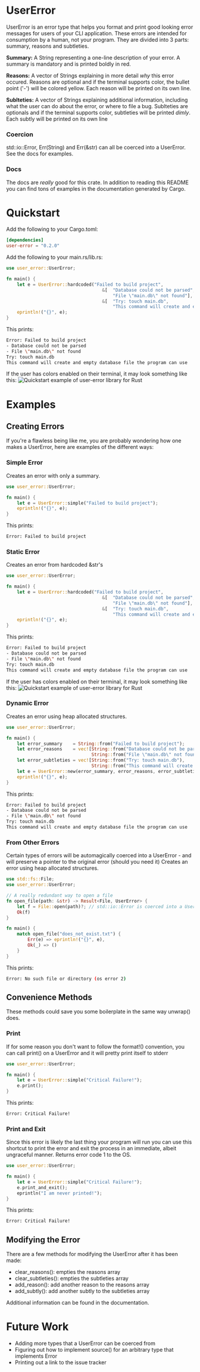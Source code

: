 # UserError
UserError is an error type that helps you format and print good looking error messages for users of your CLI application. These errors are intended for consumption by a human, not your program. They are divided into 3 parts: summary, reasons and subtleties.

**Summary:** A String representing a one-line description of your error. A summary is mandatory and is printed boldly in red.

**Reasons:** A vector of Strings explaining in more detail _why_ this error occured. Reasons are optional and if the terminal supports color, the bullet point ('-') will be colored yellow. Each reason will be printed on its own line.

**Sublteties:** A vector of Strings explaining additional information, including what the user can do about the error, or where to file a bug. Sublteties are optionals and if the terminal supports color, subtleties will be printed _dimly_. Each subtly will be printed on its own line

### Coercion
std::io::Error, Err(String) and Err(&str) can all be coerced into a UserError. See the docs for examples.

### Docs
The docs are _really_ good for this crate. In addition to reading this README you can find tons of examples in the documentation generated by Cargo.

# Quickstart
Add the following to your Cargo.toml:
```TOML
[dependencies]
user-error = "0.2.0"
```

Add the following to your main.rs/lib.rs:
```rust
use user_error::UserError;

fn main() {
    let e = UserError::hardcoded("Failed to build project", 
                                    &[  "Database could not be parsed", 
                                        "File \"main.db\" not found"], 
                                    &[  "Try: touch main.db", 
                                        "This command will create and empty database file the program can use"]);
    eprintln!("{}", e);
}
```
This prints:
```bash
Error: Failed to build project
- Database could not be parsed
- File \"main.db\" not found
Try: touch main.db
This command will create and empty database file the program can use 
```
If the user has colors enabled on their terminal, it may look something like this:
![Quickstart example of user-error library for Rust](https://xvrqt.sfo2.digitaloceanspaces.com/image-cache/Screen%20Shot%202019-06-24%20at%2018.24.50.png)

# Examples

## Creating Errors
If you're a flawless being like me, you are probably wondering how one makes a UserError, here are examples of the different ways:

### Simple Error
Creates an error with only a summary.
```rust
use user_error::UserError;

fn main() {
    let e = UserError::simple("Failed to build project");
    eprintln!("{}", e);
}
```

This prints:
```bash
Error: Failed to build project
```

### Static Error
Creates an error from hardcoded &str's
```rust
use user_error::UserError;

fn main() {
    let e = UserError::hardcoded("Failed to build project", 
                                    &[  "Database could not be parsed", 
                                        "File \"main.db\" not found"], 
                                    &[  "Try: touch main.db", 
                                        "This command will create and empty database file the program can use"]);
    eprintln!("{}", e);
}
```
This prints:
```bash
Error: Failed to build project
- Database could not be parsed
- File \"main.db\" not found
Try: touch main.db
This command will create and empty database file the program can use 
```
If the user has colors enabled on their terminal, it may look something like this:
![Quickstart example of user-error library for Rust](https://xvrqt.sfo2.digitaloceanspaces.com/image-cache/Screen%20Shot%202019-06-24%20at%2018.24.50.png)

### Dynamic Error
Creates an error using heap allocated structures.
```rust
use user_error::UserError;

fn main() {
    let error_summary    = String::from("Failed to build project");
    let error_reasons    = vec![String::from("Database could not be parsed"), 
                                String::from("File \"main.db\" not found")];
    let error_subtleties = vec![String::from("Try: touch main.db"), 
                                String::from("This command will create and empty database file the program can use ")];
    let e = UserError::new(error_summary, error_reasons, error_subtleties);
    eprintln!("{}", e);
}
```
This prints:
```bash
Error: Failed to build project
- Database could not be parsed
- File \"main.db\" not found
Try: touch main.db
This command will create and empty database file the program can use 
```

### From Other Errors
Certain types of errors will be automagically coerced into a UserError - and will preserve a pointer to the original error (should you need it)
Creates an error using heap allocated structures.
```rust
use std::fs::File;
use user_error::UserError;

// A really redundant way to open a file
fn open_file(path: &str) -> Result<File, UserError> {
    let f = File::open(path)?; // std::io::Error is coerced into a UserError here
    Ok(f)
}

fn main() {
    match open_file("does_not_exist.txt") {
        Err(e) => eprintln!("{}", e),
        Ok(_) => ()
    }
}
```
This prints:
```bash
Error: No such file or directory (os error 2)
```

## Convenience Methods
These methods could save you some boilerplate in the same way unwrap() does.

### Print
If for some reason you don't want to follow the format!() convention, you can call print() on a UserError and it will pretty print itself to stderr
```rust
use user_error::UserError;

fn main() {
    let e = UserError::simple("Critical Failure!");
    e.print();
}
```
This prints:
```bash
Error: Critical Failure!
```

### Print and Exit
Since this error is likely the last thing your program will run you can use this shortcut to print the error and exit the process in an immediate, albeit ungraceful manner. Returns error code 1 to the OS.
```rust
use user_error::UserError;

fn main() {
    let e = UserError::simple("Critical Failure!");
    e.print_and_exit();
    eprintln("I am never printed!");
}
```
This prints:
```bash
Error: Critical Failure!
```

## Modifying the Error
There are a few methods for modifying the UserError after it has been made:

- clear_reasons(): empties the reasons array
- clear_subtleties(): empties the subtleties array
- add_reason(): add another reason to the reasons array
- add_subtly(): add another subtly to the subtleties array

Additional information can be found in the documentation.

# Future Work

 - Adding more types that a UserError can be coerced from
 - Figuring out how to implement source() for an arbitrary type that implements Error
 - Printing out a link to the issue tracker
